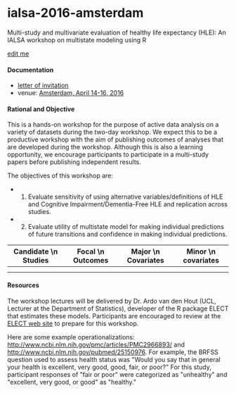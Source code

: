 # ialsa-2016-amsterdam
Multi-study and multivariate evaluation of healthy life expectancy (HLE): An IALSA workshop on multistate modeling using R 


[edit me](https://github.com/IALSA/ialsa-2016-amsterdam/edit/master/README.md)


#### Documentation
- [letter of invitation](./documentation/log/2016-03-02-invitation-letter.md)   
- venue: [Amsterdam, April 14-16, 2016](/documentation/venue.md)


#### Rational and Objective
This is a hands-on workshop for the purpose of active data analysis on a variety of datasets during the two-day workshop. We expect this to be a productive workshop with the aim of publishing outcomes of analyses that are developed during the workshop. Although this is also a learning opportunity, we encourage participants to participate in a multi-study papers before publishing independent results.

The objectives of this workshop are: 
* 1. Evaluate sensitivity of using alternative variables/definitions of HLE and Cognitive Impairment/Dementia-Free HLE and replication across studies.  
* 2. Evaluate utility of multistate model for making individual predictions of future transitions and confidence in making individual predictions.   

|Candidate \n Studies|Focal \n Outcomes | Major \n Covariates |Minor \n covariates |
|---|---|---|---|
|   |   |   |   |
|   |   |   |   |

#### Resources 

The workshop lectures will be delivered by Dr. Ardo van den Hout (UCL, Lecturer at the Department of Statistics), developer of the R package ELECT that estimates these models. Participants are encouraged to review at the [ELECT web site](http://www.ucl.ac.uk/~ucakadl/indexELECT.html ) to prepare for this workshop. 

Here are some example operationalizations: http://www.ncbi.nlm.nih.gov/pmc/articles/PMC2966893/  and  http://www.ncbi.nlm.nih.gov/pubmed/25150976. For example, the BRFSS question used to assess health status was "Would you say that in general your health is excellent, very good, good, fair, or poor?" For this study, participant responses of "fair or poor" were categorized as "unhealthy" and "excellent, very good, or good" as "healthy."
